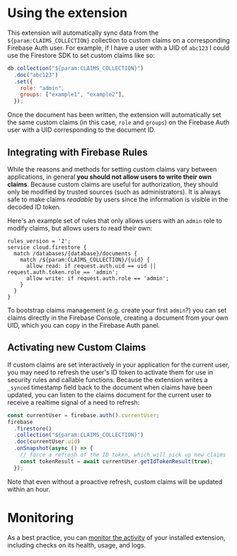 # Using the extension

This extension will automatically sync data from the `${param:CLAIMS_COLLECTION}` collection to custom claims on a corresponding Firebase Auth user. For example, if I have a user with a UID of `abc123` I could use the Firestore SDK to set custom claims like so:

```js
db.collection("${param:CLAIMS_COLLECTION}")
  .doc("abc123")
  .set({
    role: "admin",
    groups: ["example1", "example2"],
  });
```

Once the document has been written, the extension will automatically set the same custom claims (in this case, `role` and `groups`) on the Firebase Auth user with a UID corresponding to the document ID.

## Integrating with Firebase Rules

While the reasons and methods for setting custom claims vary between applications, in general **you should not allow users to write their own claims**. Because custom claims are useful for authorization, they should only be modified by trusted sources (such as administrators). It is always safe to make claims _readable_ by users since the information is visible in the decoded ID token.

Here's an example set of rules that only allows users with an `admin` role to modify claims, but allows users to read their own:

```
rules_version = '2';
service cloud.firestore {
  match /databases/{database}/documents {
    match /${param:CLAIMS_COLLECTION}/{uid} {
      allow read: if request.auth.uid == uid || request.auth.token.role == 'admin';
      allow write: if request.auth.role == 'admin';
    }
  }
}
```

To bootstrap claims management (e.g. create your first `admin`?) you can set claims directly in the Firebase Console, creating a document from your own UID, which you can copy in the Firebase Auth panel.

## Activating new Custom Claims

If custom claims are set interactively in your application for the current user, you may need to refresh the user's ID token to activate them for use in security rules and callable functions. Because the extension writes a `_synced` timestamp field back to the document when claims have been updated, you can listen to the claims document for the current user to receive a realtime signal of a need to refresh:

```js
const currentUser = firebase.auth().currentUser;
firebase
  .firestore()
  .collection("${param:CLAIMS_COLLECTION}")
  .doc(currentUser.uid)
  .onSnapshot(async () => {
    // force a refresh of the ID token, which will pick up new claims
    const tokenResult = await currentUser.getIdTokenResult(true);
  });
```

Note that even without a proactive refresh, custom claims will be updated within an hour.

<!-- We recommend keeping the following section to explain how to monitor extensions with Firebase -->

# Monitoring

As a best practice, you can [monitor the activity](https://firebase.google.com/docs/extensions/manage-installed-extensions#monitor) of your installed extension, including checks on its health, usage, and logs.
